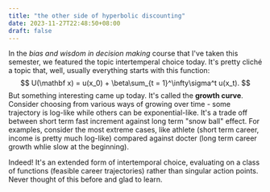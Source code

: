 ```yaml
---
title: "the other side of hyperbolic discounting"
date: 2023-11-27T22:48:50+08:00
draft: false
---
```


In the *bias and wisdom in decision making* course that I've taken this semester, we featured the topic intertemperal choice today. It's pretty cliché a topic that, well, usually everything starts with this function:
$$
U(\mathbf x) = u(x_0) + \beta\sum_{t = 1}^\infty\sigma^t u(x_t).
$$
But something interesting came up today. It's called the **growth curve**. Consider choosing from various ways of growing over time - some trajectory is log-like while others can be exponential-like. It's a trade off between short term fast increment against long term "snow ball" effect. For examples, consider the most extreme cases, like athlete (short term career, income is pretty much log-like) compared against docter (long term career growth whlie slow at the beginning).

Indeed! It's an extended form of intertemporal choice, evaluating on a class of functions (feasible career trajectories) rather than singular action points. Never thought of this before and glad to learn.
